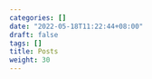 ```yaml
---
categories: []
date: "2022-05-18T11:22:44+08:00"
draft: false
tags: []
title: Posts
weight: 30
---
```


<!--more-->

